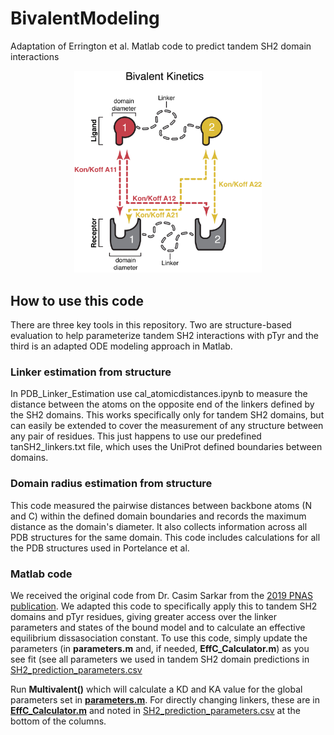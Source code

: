 # BivalentModeling
Adaptation of Errington et al. Matlab code to predict tandem SH2 domain interactions


<p align="center">
    <img src="Bivalent%20Kinetics%20nomenclature.jpg" alt="Overview of Model Parameters" width="300">
</p>

## How to use this code
There are three key tools in this repository. Two are structure-based evaluation to help parameterize tandem SH2 interactions with pTyr and the third is an adapted ODE modeling approach in Matlab. 
### Linker estimation from structure
In PDB_Linker_Estimation use cal_atomicdistances.ipynb to measure the distance between the atoms on the opposite end of the linkers defined by the SH2 domains. This works specifically only for tandem SH2 domains, but can easily be extended to cover the measurement of any structure between any pair of residues. This just happens to use our predefined tanSH2_linkers.txt file, which uses the UniProt defined boundaries between domains. 

### Domain radius estimation from structure
This code measured the pairwise distances between backbone atoms (N and C) within the defined domain boundaries and records the maximum distance as the domain's diameter. It also collects information across all PDB structures for the same domain. This code includes calculations for all the PDB structures used in Portelance et al.

### Matlab code 
We received the original code from Dr. Casim Sarkar from the [2019 PNAS publication](https://pubmed.ncbi.nlm.nih.gov/31776263/). We adapted this code to specifically apply this to tandem SH2 domains and pTyr residues, giving greater access over the linker parameters and states of the bound model and to calculate an effective equilibrium dissasociation constant. To use this code, simply update the parameters (in **parameters.m** and, if needed, **EffC_Calculator.m**) as you see fit (see all parameters we used in tandem SH2 domain predictions in [SH2_prediction_parameters.csv](Bivalent_Matlab_Code/SH2_prediction_parameters.csv)

Run **Multivalent()** which will calculate a KD and KA value for the global parameters set in **[parameters.m](Bivalent_Matlab_Code/parameters.m)**. For directly changing linkers, these are in **[EffC_Calculator.m](Bivalent_Matlab_Code/EffC_Calculator.m)** and noted in [SH2_prediction_parameters.csv](Bivalent_Matlab_Code/SH2_prediction_parameters.csv) at the bottom of the columns. 
